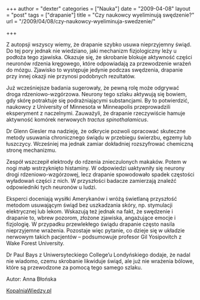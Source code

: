 +++
author = "dexter"
categories = ["Nauka"]
date = "2009-04-08"
layout = "post"
tags = ["drapanie"]
title = "Czy naukowcy wyeliminują swędzenie?"
url = "/2009/04/08/czy-naukowcy-wyeliminuja-swedzenie/"

+++

Z autopsji wszyscy wiemy, że drapanie szybko usuwa nieprzyjemny świąd. Do tej pory jednak nie wiedziano, jaki mechanizm fizjologiczny leży u podłoża tego zjawiska. Okazuje się, że skrobanie blokuje aktywność części neuronów rdzenia kręgowego, które odpowiadają za przewodzenie wrażeń do mózgu. Zjawisko to występuje jedynie podczas swędzenia, drapanie przy innej okazji nie przynosi podobnych rezultatów.
  
<!--more-->


  
Już wcześniejsze badania sugerowały, że pewną rolę może odgrywać droga rdzeniowo-wzgórzowa. Neurony tego szlaku aktywują się bowiem, gdy skórę potraktuje się podrażniającymi substancjami. By to potwierdzić, naukowcy z University of Minnesota w Minneapolis przeprowadzili eksperyment z naczelnymi. Zauważyli, że drapanie rzeczywiście hamuje aktywność komórek nerwowych _tractus spinothalamicus_.

Dr Glenn Giesler ma nadzieję, że odkrycie pozwoli opracować skuteczne metody usuwania chronicznego świądu w przebiegu świerzbu, egzemy lub łuszczycy. Wcześniej ma jednak zamiar dokładniej rozszyfrować chemiczną stronę mechanizmu.

Zespół wszczepił elektrody do rdzenia znieczulonych makaków. Potem w nogi małp wstrzyknięto histaminy. W odpowiedzi uaktywniły się neurony drogi rdzeniowo-wzgórzowej, lecz drapanie spowodowało spadek częstości wyładowań części z nich. W przyszłości badacze zamierzają znaleźć odpowiedniki tych neuronów u ludzi.

Eksperci doceniają wysiłki Amerykanów i wróżą świetlaną przyszłość metodom usuwającym świąd bez uszkadzania skóry, np. stymulacji elektrycznej lub lekom. Wskazują też jednak na fakt, że swędzenie i drapanie to, wbrew pozorom, złożone zjawiska, angażujące emocje i fizjologię. W przypadku przewlekłego świądu drapanie często nasila nieprzyjemne wrażenia. Pozostaje więc pytanie, co dzieje się w układzie nerwowym takich pacjentów – podsumowuje profesor Gil Yosipovitch z Wake Forest University.

Dr Paul Bays z Uniwersyteckiego College&#8217;u Londyńskiego dodaje, że nadal nie wiadomo, czemu skrobanie likwiduje świąd, ale już nie wrażenia bólowe, które są przewodzone za pomocą tego samego szlaku.

Autor: Anna Błońska
  
[KopalniaWiedzy.pl][1]

 [1]: http://kopalniawiedzy.pl/drapanie-rdzen-kregowy-neurony-aktywnosc-hamowac-Glenn-Giesler-tractus-spinothalamicus-7222.html